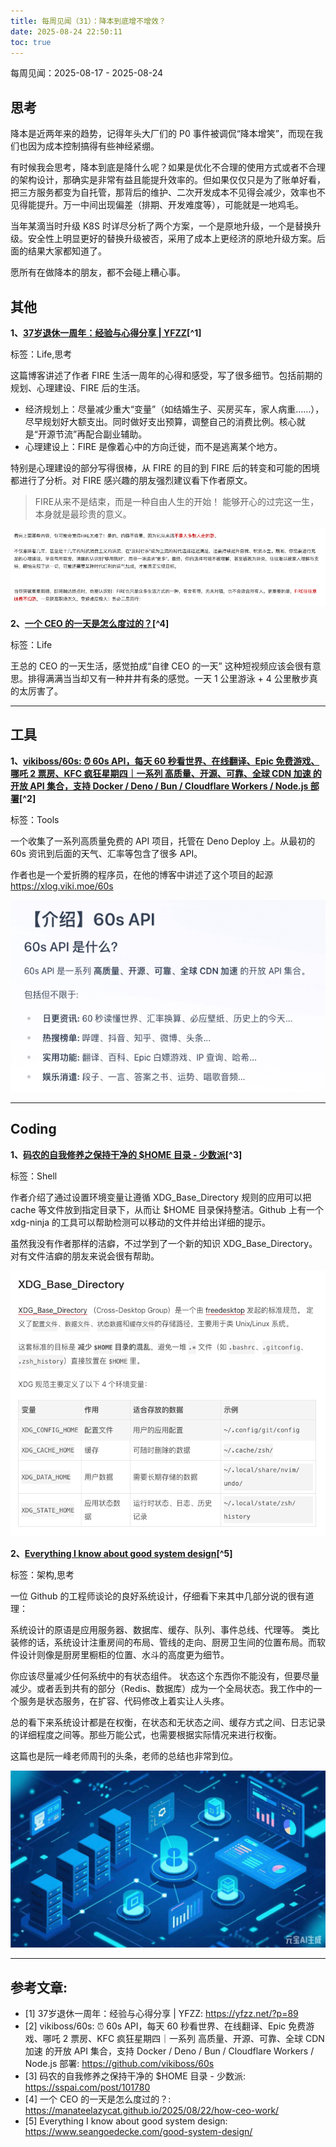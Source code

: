 ```yaml
---
title: 每周见闻（31）：降本到底增不增效？
date: 2025-08-24 22:50:11
toc: true
---
```


每周见闻：2025-08-17 - 2025-08-24

## 思考

降本是近两年来的趋势，记得年头大厂们的 P0 事件被调侃“降本增笑”，而现在我们也因为成本控制搞得有些神经紧绷。

有时候我会思考，降本到底是降什么呢？如果是优化不合理的使用方式或者不合理的架构设计，那确实是非常有益且能提升效率的。但如果仅仅只是为了账单好看，把三方服务都变为自托管，那背后的维护、二次开发成本不见得会减少，效率也不见得能提升。万一中间出现偏差（排期、开发难度等），可能就是一地鸡毛。

当年某滴当时升级 K8S 时详尽分析了两个方案，一个是原地升级，一个是替换升级。安全性上明显更好的替换升级被否，采用了成本上更经济的原地升级方案。后面的结果大家都知道了。

愿所有在做降本的朋友，都不会碰上糟心事。

## 其他
**1、[37岁退休一周年：经验与心得分享 | YFZZ](https://yfzz.net/?p=89)[^1]**

标签：Life,思考

这篇博客讲述了作者 FIRE 生活一周年的心得和感受，写了很多细节。包括前期的规划、心理建设、FIRE 后的生活。

- 经济规划上：尽量减少重大“变量”（如结婚生子、买房买车，家人病重……），尽早规划好大额支出。同时做好支出预算，调整自己的消费比例。核心就是“开源节流”再配合副业辅助。
- 心理建设上：FIRE 是像着心中的方向迁徙，而不是逃离某个地方。

特别是心理建设的部分写得很棒，从 FIRE 的目的到 FIRE 后的转变和可能的困境都进行了分析。对 FIRE 感兴趣的朋友强烈建议看下作者原文。

> FIRE从来不是结束，而是一种自由人生的开始！
> 能够开心的过完这一生，本身就是最珍贵的意义。

![](https://raw.githubusercontent.com/Konata9/pic-base/main/pics/fire-37-year.png)

**2、[一个 CEO 的一天是怎么度过的？](https://manateelazycat.github.io/2025/08/22/how-ceo-work/)[^4]**

标签：Life

王总的 CEO 的一天生活，感觉拍成“自律 CEO 的一天” 这种短视频应该会很有意思。排得满满当当却又有一种井井有条的感觉。一天 1 公里游泳 + 4 公里散步真的太厉害了。

----

## 工具
**1、[vikiboss/60s: ⏰ 60s API，每天 60 秒看世界、在线翻译、Epic 免费游戏、哪吒 2 票房、KFC 疯狂星期四｜一系列 高质量、开源、可靠、全球 CDN 加速 的开放 API 集合，支持 Docker / Deno / Bun / Cloudflare Workers / Node.js 部署](https://github.com/vikiboss/60s)[^2]**

标签：Tools

一个收集了一系列高质量免费的 API 项目，托管在 Deno Deploy 上。从最初的 60s 资讯到后面的天气、汇率等包含了很多 API。

作者也是一个爱折腾的程序员，在他的博客中讲述了这个项目的起源 <https://xlog.viki.moe/60s>

![](https://raw.githubusercontent.com/Konata9/pic-base/main/pics/60s-api.png)

----

## Coding
**1、[码农的自我修养之保持干净的 $HOME 目录 - 少数派](https://sspai.com/post/101780)[^3]**

标签：Shell

作者介绍了通过设置环境变量让遵循 XDG_Base_Directory 规则的应用可以把 cache 等文件放到指定目录下，从而让 $HOME 目录保持整洁。Github 上有一个 xdg-ninja 的工具可以帮助检测可以移动的文件并给出详细的提示。

虽然我没有作者那样的洁癖，不过学到了一个新的知识 XDG_Base_Directory。对有文件洁癖的朋友来说会很有帮助。

![](https://raw.githubusercontent.com/Konata9/pic-base/main/pics/xdg.png)

**2、[Everything I know about good system design](https://www.seangoedecke.com/good-system-design/)[^5]**

标签：架构,思考

一位 Github 的工程师谈论的良好系统设计，仔细看下来其中几部分说的很有道理：

 系统设计的原语是应用服务器、数据库、缓存、队列、事件总线、代理等。
类比装修的话，系统设计注重房间的布局、管线的走向、厨房卫生间的位置布局。而软件设计则像是厨房里橱柜的位置、水斗的高度更为细节。

 你应该尽量减少任何系统中的有状态组件。
状态这个东西你不能没有，但要尽量减少。或者丢到共有的部分（Redis、数据库）成为一个全局状态。我工作中的一个服务是状态服务，在扩容、代码修改上着实让人头疼。

总的看下来系统设计都是在权衡，在状态和无状态之间、缓存方式之间、日志记录的详细程度之间等。那些万能公式，也需要根据实际情况来进行权衡。

这篇也是阮一峰老师周刊的头条，老师的总结也非常到位。

![](https://raw.githubusercontent.com/Konata9/pic-base/main/pics/sys-design.png)

----

## 参考文章:
- [1] 37岁退休一周年：经验与心得分享 | YFZZ: https://yfzz.net/?p=89
- [2] vikiboss/60s: ⏰ 60s API，每天 60 秒看世界、在线翻译、Epic 免费游戏、哪吒 2 票房、KFC 疯狂星期四｜一系列 高质量、开源、可靠、全球 CDN 加速 的开放 API 集合，支持 Docker / Deno / Bun / Cloudflare Workers / Node.js 部署: https://github.com/vikiboss/60s
- [3] 码农的自我修养之保持干净的 $HOME 目录 - 少数派: https://sspai.com/post/101780
- [4] 一个 CEO 的一天是怎么度过的？: https://manateelazycat.github.io/2025/08/22/how-ceo-work/
- [5] Everything I know about good system design: https://www.seangoedecke.com/good-system-design/